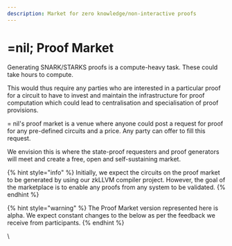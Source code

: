 ```yaml
---
description: Market for zero knowledge/non-interactive proofs
---
```


# =nil; Proof Market

Generating SNARK/STARKS proofs is a compute-heavy task. These could take hours to compute.&#x20;

This would thus require any parties who are interested in a particular proof for a circuit to have to invest and maintain the infrastructure for proof computation which could lead to centralisation and specialisation of proof provisions.&#x20;

\= nil's proof market is a venue where anyone could post a request for proof for any pre-defined circuits and a price. Any party can offer to fill this request.&#x20;

We envision this is where the state-proof requesters and proof generators will meet and create a free, open and self-sustaining market.



{% hint style="info" %}
Initially, we expect the circuits on the proof market to be generated by using our zkLLVM compiler project. However, the goal of the marketplace is to enable any proofs from any system to be validated.
{% endhint %}

{% hint style="warning" %}
The Proof Market version represented here is alpha. We expect constant changes to the below as per the feedback we receive from participants.
{% endhint %}

\

